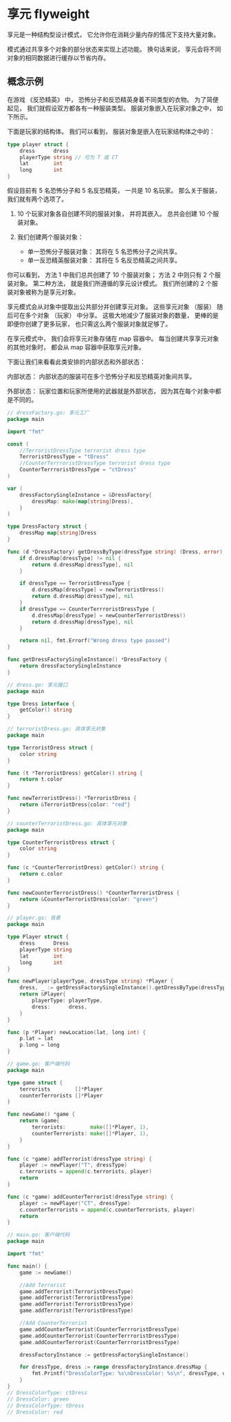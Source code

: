 # 享元 flyweight
享元是一种结构型设计模式， 它允许你在消耗少量内存的情况下支持大量对象。

模式通过共享多个对象的部分状态来实现上述功能。 换句话来说， 享元会将不同对象的相同数据进行缓存以节省内存。

## 概念示例
在游戏 《反恐精英》 中， 恐怖分子和反恐精英身着不同类型的衣物。 为了简便起见， 我们就假设双方都各有一种服装类型。 服装对象嵌入在玩家对象之中， 如下所示。

下面是玩家的结构体。 我们可以看到， 服装对象是嵌入在玩家结构体之中的：
```go
type player struct {
	dress      dress
	playerType string // 可为 T 或 CT
	lat        int
	long       int
}
```
假设目前有 5 名恐怖分子和 5 名反恐精英， 一共是 10 名玩家。 那么关于服装， 我们就有两个选项了。

1. 10 个玩家对象各自创建不同的服装对象， 并将其嵌入。 总共会创建 10 个服装对象。

2. 我们创建两个服装对象：
    - 单一恐怖分子服装对象： 其将在 5 名恐怖分子之间共享。
    - 单一反恐精英服装对象： 其将在 5 名反恐精英之间共享。

你可以看到， 方法 1 中我们总共创建了 10 个服装对象； 方法 2 中则只有 2 个服装对象。 第二种方法， 就是我们所遵循的享元设计模式。 我们所创建的 2 个服装对象被称为是享元对象。

享元模式会从对象中提取出公共部分并创建享元对象。 这些享元对象 （服装） 随后可在多个对象 （玩家） 中分享。 这极大地减少了服装对象的数量， 更棒的是即便你创建了更多玩家， 也只需这么两个服装对象就足够了。

在享元模式中， 我们会将享元对象存储在 map 容器中。 每当创建共享享元对象的其他对象时， 都会从 map 容器中获取享元对象。

下面让我们来看看此类安排的内部状态和外部状态：

内部状态： 内部状态的服装可在多个恐怖分子和反恐精英对象间共享。

外部状态： 玩家位置和玩家所使用的武器就是外部状态， 因为其在每个对象中都是不同的。

```go
// dressFactory.go: 享元工厂
package main

import "fmt"

const (
    //TerroristDressType terrorist dress type
    TerroristDressType = "tDress"
    //CounterTerrroristDressType terrorist dress type
    CounterTerrroristDressType = "ctDress"
)

var (
    dressFactorySingleInstance = &DressFactory{
        dressMap: make(map[string]Dress),
    }
)

type DressFactory struct {
    dressMap map[string]Dress
}

func (d *DressFactory) getDressByType(dressType string) (Dress, error) {
    if d.dressMap[dressType] != nil {
        return d.dressMap[dressType], nil
    }

    if dressType == TerroristDressType {
        d.dressMap[dressType] = newTerroristDress()
        return d.dressMap[dressType], nil
    }
    if dressType == CounterTerrroristDressType {
        d.dressMap[dressType] = newCounterTerroristDress()
        return d.dressMap[dressType], nil
    }

    return nil, fmt.Errorf("Wrong dress type passed")
}

func getDressFactorySingleInstance() *DressFactory {
    return dressFactorySingleInstance
}

// dress.go: 享元接口
package main

type Dress interface {
    getColor() string
}

// terroristDress.go: 具体享元对象
package main

type TerroristDress struct {
    color string
}

func (t *TerroristDress) getColor() string {
    return t.color
}

func newTerroristDress() *TerroristDress {
    return &TerroristDress{color: "red"}
}

// counterTerroristDress.go: 具体享元对象
package main

type CounterTerroristDress struct {
    color string
}

func (c *CounterTerroristDress) getColor() string {
    return c.color
}

func newCounterTerroristDress() *CounterTerroristDress {
    return &CounterTerroristDress{color: "green"}
}

// player.go: 背景
package main

type Player struct {
    dress      Dress
    playerType string
    lat        int
    long       int
}

func newPlayer(playerType, dressType string) *Player {
    dress, _ := getDressFactorySingleInstance().getDressByType(dressType)
    return &Player{
        playerType: playerType,
        dress:      dress,
    }
}

func (p *Player) newLocation(lat, long int) {
    p.lat = lat
    p.long = long
}

// game.go: 客户端代码
package main

type game struct {
    terrorists        []*Player
    counterTerrorists []*Player
}

func newGame() *game {
    return &game{
        terrorists:        make([]*Player, 1),
        counterTerrorists: make([]*Player, 1),
    }
}

func (c *game) addTerrorist(dressType string) {
    player := newPlayer("T", dressType)
    c.terrorists = append(c.terrorists, player)
    return
}

func (c *game) addCounterTerrorist(dressType string) {
    player := newPlayer("CT", dressType)
    c.counterTerrorists = append(c.counterTerrorists, player)
    return
}

// main.go: 客户端代码
package main

import "fmt"

func main() {
    game := newGame()

    //Add Terrorist
    game.addTerrorist(TerroristDressType)
    game.addTerrorist(TerroristDressType)
    game.addTerrorist(TerroristDressType)
    game.addTerrorist(TerroristDressType)

    //Add CounterTerrorist
    game.addCounterTerrorist(CounterTerrroristDressType)
    game.addCounterTerrorist(CounterTerrroristDressType)
    game.addCounterTerrorist(CounterTerrroristDressType)

    dressFactoryInstance := getDressFactorySingleInstance()

    for dressType, dress := range dressFactoryInstance.dressMap {
        fmt.Printf("DressColorType: %s\nDressColor: %s\n", dressType, dress.getColor())
    }
}
// DressColorType: ctDress
// DressColor: green
// DressColorType: tDress
// DressColor: red
```